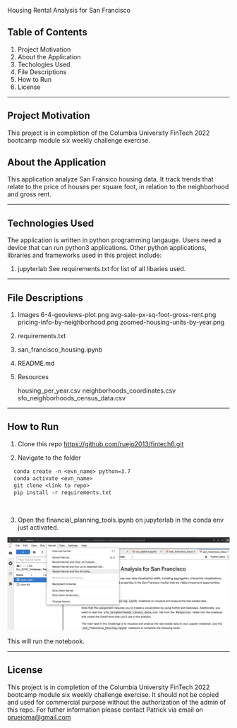 Housing Rental Analysis for San Francisco

## Table of Contents


1. Project Motivation
2. About the Application
3. Techologies Used
4. File Descriptions
5. How to Run
6. License

--------------

## Project Motivation
 This project is in completion of the Columbia University FinTech 2022 bootcamp module six weekly challenge exercise. 


## About the Application

This application analyze San Fransico housing data. It track trends that relate to the price of houses per square foot, in relation to the neighborhood and gross rent. 

-----

## Technologies Used
The application is written in python programming langauge. Users need a device that can run python3 applications. Other python applications, libraries and frameworks used in this project include:

1. jupyterlab
See requirements.txt for list of all libaries used.

---------- 

## File Descriptions
1. Images
    6-4-geoviews-plot.png
    avg-sale-px-sq-foot-gross-rent.png
    pricing-info-by-neighborhood.png
    zoomed-housing-units-by-year.png

2. requirements.txt
3. san_francisco_housing.ipynb
4. README.md
5. Resources

      housing_per_year.csv
      neighborhoods_coordinates.csv
      sfo_neighborhoods_census_data.csv

------------

## How to Run

1. Clone this repo https://github.com/ruejo2013/fintech6.git

2. Navigate to the folder 

  ``` cd <location of file>
    conda create -n <evn_name> python=3.7 
    conda activate <evn_name>
    git clone <link to repo>
    pip install -r requirements.txt 

   
```

    
3. Open the financial_planning_tools.ipynb on jupyterlab in the conda env just activated.




![alt text](Images/how_to_run.png)


This will run the notebook.


-----------------------------

## License

This project is in completion of the Columbia University FinTech 2022 bootcamp module six weekly challenge exercise. It should not be copied and used for commercial purpose without the authorization of the admin of this repo. For futher information please contact Patrick via email on pruejoma@gmail.com
